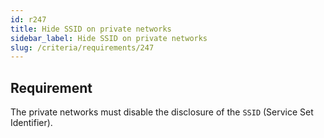 ```yaml
---
id: r247
title: Hide SSID on private networks
sidebar_label: Hide SSID on private networks
slug: /criteria/requirements/247
---
```


## Requirement

The private networks must disable
the disclosure of the `SSID` (Service Set Identifier).
